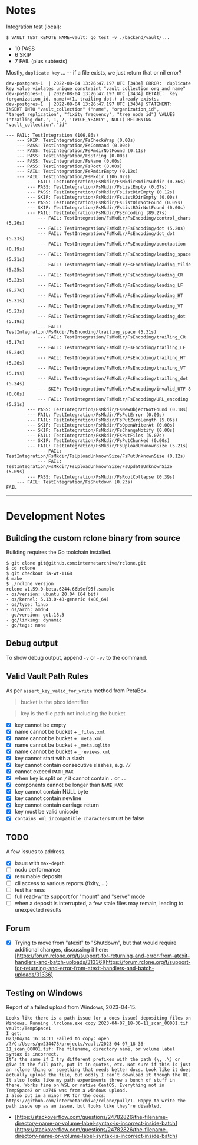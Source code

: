 # Notes

Integration test (local):

```
$ VAULT_TEST_REMOTE_NAME=vault: go test -v ./backend/vault/...
```

* 10 PASS
* 6 SKIP
* 7 FAIL (plus subtests)

Mostly, `duplicate key` ... -- if a file exists, we just return that or nil error?

```
dev-postgres-1  | 2022-08-04 13:26:47.197 UTC [3434] ERROR:  duplicate key value violates unique constraint "vault_collection_org_and_name"
dev-postgres-1  | 2022-08-04 13:26:47.197 UTC [3434] DETAIL:  Key (organization_id, name)=(1, trailing dot.) already exists.
dev-postgres-1  | 2022-08-04 13:26:47.197 UTC [3434] STATEMENT:  INSERT INTO "vault_collection" ("name", "organization_id", "target_replication", "fixity_frequency", "tree_node_id") VALUES ('trailing dot.', 1, 2, 'TWICE_YEARLY', NULL) RETURNING "vault_collection"."id"
```


```shell
--- FAIL: TestIntegration (106.86s)
    --- SKIP: TestIntegration/FsCheckWrap (0.00s)
    --- PASS: TestIntegration/FsCommand (0.00s)
    --- PASS: TestIntegration/FsRmdirNotFound (0.11s)
    --- PASS: TestIntegration/FsString (0.00s)
    --- PASS: TestIntegration/FsName (0.00s)
    --- PASS: TestIntegration/FsRoot (0.00s)
    --- FAIL: TestIntegration/FsRmdirEmpty (0.12s)
    --- FAIL: TestIntegration/FsMkdir (106.02s)
        --- FAIL: TestIntegration/FsMkdir/FsMkdirRmdirSubdir (0.36s)
        --- PASS: TestIntegration/FsMkdir/FsListEmpty (0.07s)
        --- PASS: TestIntegration/FsMkdir/FsListDirEmpty (0.12s)
        --- SKIP: TestIntegration/FsMkdir/FsListRDirEmpty (0.00s)
        --- PASS: TestIntegration/FsMkdir/FsListDirNotFound (0.09s)
        --- SKIP: TestIntegration/FsMkdir/FsListRDirNotFound (0.00s)
        --- FAIL: TestIntegration/FsMkdir/FsEncoding (89.27s)
            --- FAIL: TestIntegration/FsMkdir/FsEncoding/control_chars (5.26s)
            --- FAIL: TestIntegration/FsMkdir/FsEncoding/dot (5.20s)
            --- FAIL: TestIntegration/FsMkdir/FsEncoding/dot_dot (5.23s)
            --- FAIL: TestIntegration/FsMkdir/FsEncoding/punctuation (0.19s)
            --- FAIL: TestIntegration/FsMkdir/FsEncoding/leading_space (5.21s)
            --- FAIL: TestIntegration/FsMkdir/FsEncoding/leading_tilde (5.25s)
            --- FAIL: TestIntegration/FsMkdir/FsEncoding/leading_CR (5.23s)
            --- FAIL: TestIntegration/FsMkdir/FsEncoding/leading_LF (5.27s)
            --- FAIL: TestIntegration/FsMkdir/FsEncoding/leading_HT (5.31s)
            --- FAIL: TestIntegration/FsMkdir/FsEncoding/leading_VT (5.23s)
            --- FAIL: TestIntegration/FsMkdir/FsEncoding/leading_dot (5.19s)
            --- FAIL: TestIntegration/FsMkdir/FsEncoding/trailing_space (5.31s)
            --- FAIL: TestIntegration/FsMkdir/FsEncoding/trailing_CR (5.17s)
            --- FAIL: TestIntegration/FsMkdir/FsEncoding/trailing_LF (5.24s)
            --- FAIL: TestIntegration/FsMkdir/FsEncoding/trailing_HT (5.26s)
            --- FAIL: TestIntegration/FsMkdir/FsEncoding/trailing_VT (5.19s)
            --- FAIL: TestIntegration/FsMkdir/FsEncoding/trailing_dot (5.24s)
            --- SKIP: TestIntegration/FsMkdir/FsEncoding/invalid_UTF-8 (0.00s)
            --- FAIL: TestIntegration/FsMkdir/FsEncoding/URL_encoding (5.21s)
        --- PASS: TestIntegration/FsMkdir/FsNewObjectNotFound (0.18s)
        --- FAIL: TestIntegration/FsMkdir/FsPutError (0.00s)
        --- FAIL: TestIntegration/FsMkdir/FsPutZeroLength (5.06s)
        --- SKIP: TestIntegration/FsMkdir/FsOpenWriterAt (0.00s)
        --- SKIP: TestIntegration/FsMkdir/FsChangeNotify (0.00s)
        --- FAIL: TestIntegration/FsMkdir/FsPutFiles (5.07s)
        --- SKIP: TestIntegration/FsMkdir/FsPutChunked (0.00s)
        --- FAIL: TestIntegration/FsMkdir/FsUploadUnknownSize (5.21s)
            --- FAIL: TestIntegration/FsMkdir/FsUploadUnknownSize/FsPutUnknownSize (0.12s)
            --- FAIL: TestIntegration/FsMkdir/FsUploadUnknownSize/FsUpdateUnknownSize (5.09s)
        --- PASS: TestIntegration/FsMkdir/FsRootCollapse (0.39s)
    --- FAIL: TestIntegration/FsShutdown (0.23s)
FAIL
```

----

# Development Notes

## Building the custom rclone binary from source

Building requires the Go toolchain installed.

```
$ git clone git@github.com:internetarchive/rclone.git
$ cd rclone
$ git checkout ia-wt-1168
$ make
$ ./rclone version
rclone v1.59.0-beta.6244.66b9ef95f.sample
- os/version: ubuntu 20.04 (64 bit)
- os/kernel: 5.13.0-48-generic (x86_64)
- os/type: linux
- os/arch: amd64
- go/version: go1.18.3
- go/linking: dynamic
- go/tags: none
```

## Debug output

To show debug output, append `-v` or `-vv` to the command.

## Valid Vault Path Rules

As per `assert_key_valid_for_write` method from PetaBox.

> bucket is the pbox identifier

> key is the file path not including the bucket

* [x] key cannot be empty
* [x] name cannot be bucket + `_files.xml`
* [x] name cannot be bucket + `_meta.xml`
* [x] name cannot be bucket + `_meta.sqlite`
* [x] name cannot be bucket + `_reviews.xml`
* [x] key cannot start with a slash
* [x] key cannot contain consecutive slashes, e.g. `//`
* [x] cannot exceed `PATH_MAX`
* [x] when key is split on `/` it cannot contain `.` or `..`
* [x] components cannot be longer than `NAME_MAX`
* [x] key cannot contain NULL byte
* [x] key cannot contain newline
* [x] key cannot contain carriage return
* [x] key must be valid unicode
* [x] `contains_xml_incompatible_characters` must be false

## TODO

A few issues to address.

* [x] issue with `max-depth`
* [ ] ncdu performance
* [x] resumable deposits
* [ ] cli access to various reports (fixity, ...)
* [ ] test harness
* [ ] full read-write support for "mount" and "serve" mode
* [ ] when a deposit is interrupted, a few stale files may remain, leading to unexpected results

## Forum

* [x] Trying to move from "atexit" to "Shutdown", but that would require additional
changes, discussing it here:
[https://forum.rclone.org/t/support-for-returning-and-error-from-atexit-handlers-and-batch-uploads/31336](https://forum.rclone.org/t/support-for-returning-and-error-from-atexit-handlers-and-batch-uploads/31336)

## Testing on Windows

Report of a failed upload from Windows, 2023-04-15.

```
Looks like there is a path issue (or a docs issue) depositing files on Windows. Running .\rclone.exe copy 2023-04-07_18-36-11_scan_00001.tif vault:/TempSpace1
I get:
023/04/14 16:34:11 Failed to copy: open /?/C:/Users/gw234478/projects/vault/2023-04-07_18-36-11_scan_00001.tif: The filename, directory name, or volume label syntax is incorrect.
It’s the same if I try different prefixes with the path (\, .\) or give it the full path, put it in quotes, etc. Not sure if this is just an rclone thing or something that needs better docs. Look like it does actually upload the file, but oddly I can’t download it though the UI.
It also looks like my path experiments threw a bunch of stuff in there. Works fine on WSL or native CentOS. Everything not in TempSpace2 or ua746 was from a windows upload.
I also put in a minor PR for the docs: https://github.com/internetarchive/rclone/pull/1. Happy to write the path issue up as an issue, but looks like they’re disabled.
```

* [https://stackoverflow.com/questions/24782826/the-filename-directory-name-or-volume-label-syntax-is-incorrect-inside-batch](https://stackoverflow.com/questions/24782826/the-filename-directory-name-or-volume-label-syntax-is-incorrect-inside-batch)
